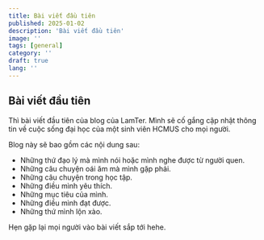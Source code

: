 ```yaml
---
title: Bài viết đầu tiên
published: 2025-01-02
description: 'Bài viết đầu tiên'
image: ''
tags: [general]
category: ''
draft: true 
lang: ''
---
```


## Bài viết đầu tiên
Thì bài viết đầu tiên của blog của LamTer. Mình sẽ cố gắng cập nhật thông tin về cuộc sống đại học của một sinh viên HCMUS cho mọi người.

Blog này sẽ bao gồm các nội dung sau:
- Những thứ đạo lý mà mình nói hoặc mình nghe được từ người quen.
- Những câu chuyện oái ăm mà mình gặp phải.
- Những câu chuyện trong học tập.
- Những điều mình yêu thích.
- Những mục tiêu của mình.
- Những điều mình đạt được.
- Những thứ mình lộn xào.

Hẹn gặp lại mọi người vào bài viết sắp tới hehe.